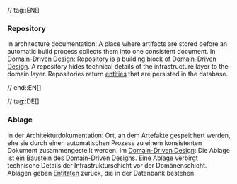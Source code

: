 // tag::EN[]
### Repository

In architecture documentation: A place where artifacts are stored before an automatic build process collects them into one consistent document.
In [Domain-Driven Design](#term-DDD): Repository is a building block of [Domain-Driven Design](#term-DDD). A repository hides technical details of the infrastructure layer to the domain layer. Repositories return [entities](#term-entity) that are persisted in the database.


// end::EN[]

// tag::DE[]
### Ablage

In der Architekturdokumentation: Ort, an dem Artefakte gespeichert
werden, ehe sie durch einen automatischen Prozess zu einem
konsistenten Dokument zusammengestellt werden. Im [Domain-Driven
Design](#term-DDD): Die Ablage ist ein Baustein des [Domain-Driven
Designs](#term-DDD). Eine Ablage verbirgt technische Details der
Infrastrukturschicht vor der Domänenschicht. Ablagen geben
[Entitäten](#term-entity) zurück, die in der
Datenbank bestehen.
